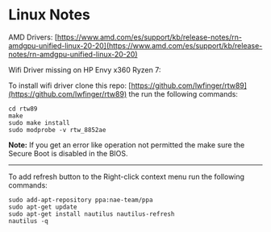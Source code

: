 # Linux Notes

AMD Drivers: [https://www.amd.com/es/support/kb/release-notes/rn-amdgpu-unified-linux-20-20](https://www.amd.com/es/support/kb/release-notes/rn-amdgpu-unified-linux-20-20)

Wifi Driver missing on HP Envy x360 Ryzen 7:

To install wifi driver clone this repo: [https://github.com/lwfinger/rtw89](https://github.com/lwfinger/rtw89) the run the following commands:
```
cd rtw89
make
sudo make install
sudo modprobe -v rtw_8852ae
```
**Note:** If you get an error like operation not permitted the make sure the Secure Boot is disabled in the BIOS.

---
To add refresh button to the Right-click context menu run the following commands:

```
sudo add-apt-repository ppa:nae-team/ppa
sudo apt-get update
sudo apt-get install nautilus nautilus-refresh
nautilus -q
```
